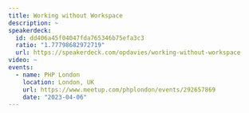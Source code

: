 ```yaml
---
title: Working without Workspace
description: ~
speakerdeck:
  id: dd406a45f04047fda765346b75efa3c3
  ratio: "1.77798682972719"
  url: https://speakerdeck.com/opdavies/working-without-workspace
video: ~
events:
  - name: PHP London
    location: London, UK
    url: https://www.meetup.com/phplondon/events/292657869
    date: "2023-04-06"
---
```


